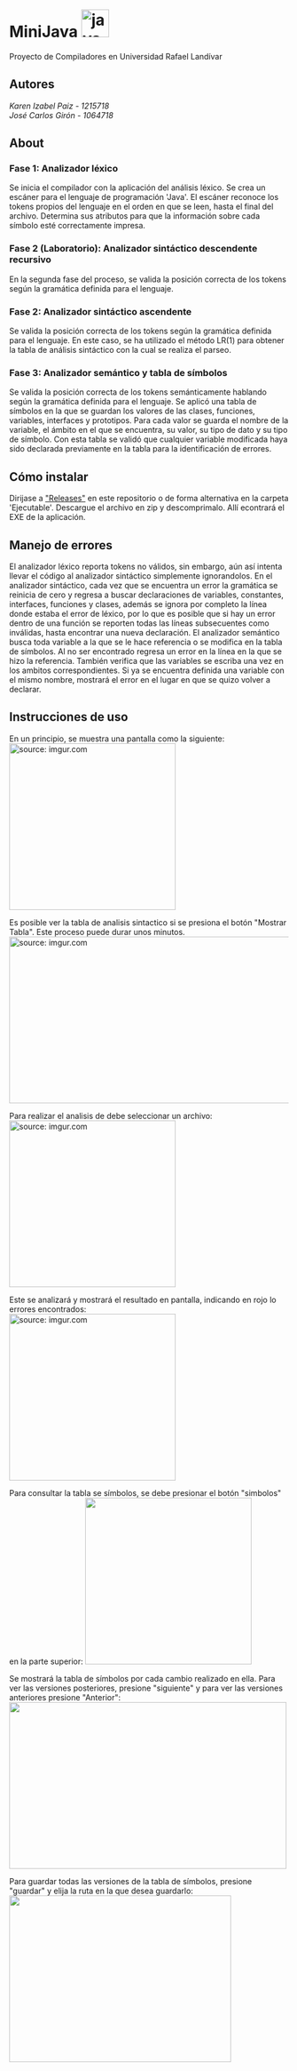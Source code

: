 # MiniJava <img src="https://devicons.github.io/devicon/devicon.git/icons/java/java-original-wordmark.svg" alt="java" width="50" height="50"/>
Proyecto de Compiladores en Universidad Rafael Landívar

## Autores
<em>Karen Izabel Paiz - 1215718 </em><br>
<em>José Carlos Girón - 1064718 </em>

## About

### Fase 1: Analizador léxico
Se inicia el compilador con la aplicación del análisis léxico. Se crea un escáner para el lenguaje de programación 'Java'. 
El escáner reconoce los tokens propios del lenguaje en el orden en que se leen, hasta el final del archivo. Determina sus atributos para que la información sobre cada símbolo esté correctamente impresa.
### Fase 2 (Laboratorio): Analizador sintáctico descendente recursivo
En la segunda fase del proceso, se valida la posición correcta de los tokens según la gramática definida para el lenguaje. 
### Fase 2: Analizador sintáctico ascendente
Se valida la posición correcta de los tokens según la gramática definida para el lenguaje. En este caso, se ha utilizado el método LR(1) para obtener la tabla de análisis sintáctico con la cual se realiza el parseo.

### Fase 3: Analizador semántico y tabla de símbolos
Se valida la posición correcta de los tokens semánticamente hablando según la gramática definida para el lenguaje. Se aplicó una tabla de símbolos en la que se guardan los valores de las clases, funciones, variables, interfaces y prototipos. Para cada valor se guarda el nombre de la variable, el ámbito en el que se encuentra, su valor, su tipo de dato y su tipo de símbolo. Con esta tabla se validó que cualquier variable modificada haya sido declarada previamente  en la tabla para la identificación de errores.

## Cómo instalar
Dirijase a <a href="https://github.com/Jocagi/MiniJava/releases">"Releases"</a> en este repositorio o de forma alternativa en la carpeta 'Ejecutable'. Descargue el archivo en zip y descomprimalo. Allí econtrará el EXE de la aplicación. 

## Manejo de errores
El analizador léxico reporta tokens no válidos, sin embargo, aún así intenta llevar el código al analizador sintáctico simplemente ignorandolos. En el analizador sintáctico, cada vez que se encuentra un error la gramática se reinicia de cero y regresa a buscar declaraciones de variables, constantes, interfaces, funciones y clases, además se ignora por completo la línea donde estaba el error de léxico, por lo que es posible que si hay un error dentro de una función se reporten todas las líneas subsecuentes como inválidas, hasta encontrar una nueva declaración.
El analizador semántico busca toda variable a la que se le hace referencia o se modifica en la tabla de símbolos. Al no ser encontrado regresa un error en la línea en la que se hizo la referencia. También verifica que las variables se escriba una vez en los ambitos correspondientes. Si ya se encuentra definida una variable con el mismo nombre, mostrará el error en el lugar en que se quizo volver a declarar. 

## Instrucciones de uso

En un principio, se muestra una pantalla como la siguiente:
<br><a href="https://imgur.com/sRUal6C"><img src="https://i.imgur.com/sRUal6C.png" title="source: imgur.com" width="300" height="300"/></a><br>

Es posible ver la tabla de analisis sintactico si se presiona el botón "Mostrar Tabla". Este proceso puede durar unos minutos.
<br><a href="https://imgur.com/jiEz5EO"><img src="https://i.imgur.com/jiEz5EO.png" title="source: imgur.com" width="600" height="300"/></a><br>

Para realizar el analisis de debe seleccionar un archivo:
<br><a href="https://imgur.com/5z4ZvU1"><img src="https://i.imgur.com/5z4ZvU1.png" title="source: imgur.com" width="300" height="300"/></a><br>

Este se analizará y mostrará el resultado en pantalla, indicando en rojo lo errores encontrados:
<br><a href="https://imgur.com/uIr49mG"><img src="https://i.imgur.com/uIr49mG.png" title="source: imgur.com" width="300" height="300"/></a><br>

Para consultar la tabla se símbolos, se debe presionar el botón "simbolos" en la parte superior: 
<img src="https://user-images.githubusercontent.com/47206056/99879810-da45ca00-2bd4-11eb-9cd5-fbf8b7739ae0.png" width="300" height="300"/></a><br>

Se mostrará la tabla de símbolos por cada cambio realizado en ella. Para ver las versiones posteriores, presione "siguiente" y para ver las versiones anteriores presione "Anterior":
<img src="https://user-images.githubusercontent.com/47206056/99879821-e9c51300-2bd4-11eb-8b17-dbf2dcfce3df.png" width="500" height="300"/></a><br>

Para guardar todas las versiones de la tabla de símbolos, presione "guardar" y elija la ruta en la que desea guardarlo:
<img src="https://user-images.githubusercontent.com/47206056/99879834-05301e00-2bd5-11eb-8b59-b287582bc955.png" width="400" height="300"/></a><br>
